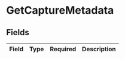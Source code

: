 # GetCaptureMetadata


## Fields

| Field       | Type        | Required    | Description |
| ----------- | ----------- | ----------- | ----------- |